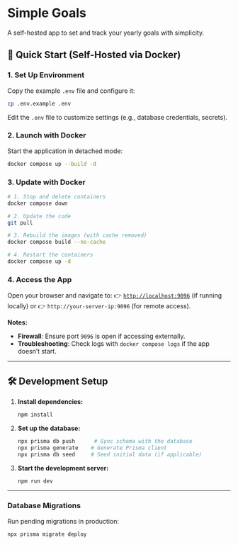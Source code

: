 # Simple Goals

A self-hosted app to set and track your yearly goals with simplicity.

## 🚀 Quick Start (Self-Hosted via Docker)

### 1. **Set Up Environment**

Copy the example `.env` file and configure it:

```bash
cp .env.example .env
```

Edit the `.env` file to customize settings (e.g., database credentials, secrets).

### 2. **Launch with Docker**

Start the application in detached mode:

```bash
docker compose up --build -d
```

### 3. **Update with Docker**

```bash
# 1. Stop and delete containers
docker compose down

# 2. Update the code
git pull

# 3. Rebuild the images (with cache removed)
docker compose build --no-cache

# 4. Restart the containers
docker compose up -d
```

### 4. **Access the App**

Open your browser and navigate to: 👉 [`http://localhost:9096`](http://localhost:9096) (if running locally) or 👉
`http://your-server-ip:9096` (for remote access).

**Notes:**

- **Firewall**: Ensure port `9096` is open if accessing externally.
- **Troubleshooting**: Check logs with `docker compose logs` if the app doesn’t start.

---

## 🛠 Development Setup

1. **Install dependencies:**

   ```bash
   npm install
   ```

2. **Set up the database:**

   ```bash
   npx prisma db push      # Sync schema with the database
   npx prisma generate    # Generate Prisma client
   npx prisma db seed     # Seed initial data (if applicable)
   ```

3. **Start the development server:**
   ```bash
   npm run dev
   ```

---

### Database Migrations

Run pending migrations in production:

```bash
npx prisma migrate deploy
```
